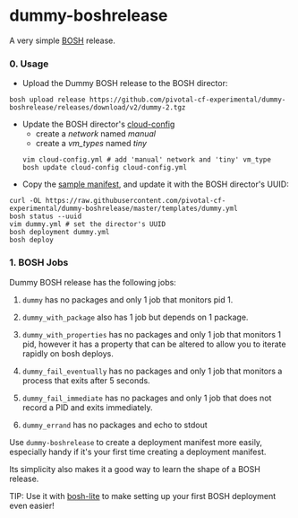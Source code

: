 dummy-boshrelease
=================

A very simple [BOSH](https://github.com/cloudfoundry/bosh) release.

### 0. Usage

* Upload the Dummy BOSH release to the BOSH director:
```
bosh upload release https://github.com/pivotal-cf-experimental/dummy-boshrelease/releases/download/v2/dummy-2.tgz
```
* Update the BOSH director's [cloud-config](http://bosh.io/docs/cloud-config.html)
  * create a *network* named *manual*
  * create a *vm_types* named *tiny*
  ```
  vim cloud-config.yml # add 'manual' network and 'tiny' vm_type
  bosh update cloud-config cloud-config.yml
  ```
* Copy the
  [sample manifest](https://raw.githubusercontent.com/pivotal-cf-experimental/dummy-boshrelease/master/templates/dummy.yml),
  and update it with the BOSH director's UUID:
```
curl -OL https://raw.githubusercontent.com/pivotal-cf-experimental/dummy-boshrelease/master/templates/dummy.yml
bosh status --uuid
vim dummy.yml # set the director's UUID
bosh deployment dummy.yml
bosh deploy
```

### 1. BOSH Jobs

Dummy BOSH release has the following jobs:

1. `dummy` has no packages and only 1 job that monitors pid 1.

1. `dummy_with_package` also has 1 job but depends on 1 package.

1. `dummy_with_properties` has no packages and only 1 job that
   monitors 1 pid, however it has a property that can be altered
   to allow you to iterate rapidly on bosh deploys.

1. `dummy_fail_eventually` has no packages and only 1 job that
   monitors a process that exits after 5 seconds.

1. `dummy_fail_immediate` has no packages and only 1 job that
   does not record a PID and exits immediately.

1. `dummy_errand` has no packages and echo to stdout

Use `dummy-boshrelease` to create a deployment manifest more easily, especially handy if it's your first time
creating a deployment manifest.

Its simplicity also makes it a good way to learn the shape of a BOSH release.

TIP: Use it with [bosh-lite](https://github.com/cloudfoundry/bosh-lite) to make setting up your first BOSH deployment even easier!
